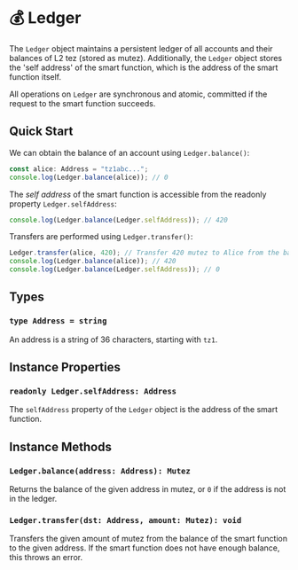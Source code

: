 # 💰 Ledger

The `Ledger` object maintains a persistent ledger of all accounts and their
balances of L2 tez (stored as mutez). Additionally, the `Ledger` object stores the 'self address' of
the smart function, which is the address of the smart function itself.

All operations on `Ledger` are synchronous and atomic, committed if the request to the smart function succeeds.

## Quick Start

We can obtain the balance of an account using `Ledger.balance()`:

```typescript
const alice: Address = "tz1abc...";
console.log(Ledger.balance(alice)); // 0
```

The _self address_ of the smart function is accessible from the readonly property `Ledger.selfAddress`:

```typescript
console.log(Ledger.balance(Ledger.selfAddress)); // 420
```

Transfers are performed using `Ledger.transfer()`:

```typescript
Ledger.transfer(alice, 420); // Transfer 420 mutez to Alice from the balance of the smart function
console.log(Ledger.balance(alice)); // 420
console.log(Ledger.balance(Ledger.selfAddress)); // 0
```

## Types

### `type Address = string`

An address is a string of 36 characters, starting with `tz1`.

## Instance Properties

### `readonly Ledger.selfAddress: Address`

The `selfAddress` property of the `Ledger` object is the address of the smart function.

## Instance Methods

### `Ledger.balance(address: Address): Mutez`

Returns the balance of the given address in mutez, or `0` if the address is not in the ledger.

### `Ledger.transfer(dst: Address, amount: Mutez): void`

Transfers the given amount of mutez from the balance of the smart function to the given address. If the smart function does not have enough balance, this throws an error.
